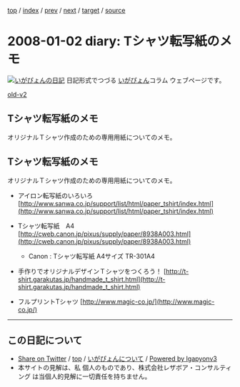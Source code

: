 [top](../index.html) 
 / [index](index.html) 
 / [prev](../2007/ig071230.html) 
 / [next](ig080108.html) 
 / [target](http://www.igapyon.jp/igapyon/diary/2008/ig080102.html) 
 / [source](https://github.com/igapyon/diary/blob/master/2008/ig080102.src.md) 

2008-01-02 diary: Tシャツ転写紙のメモ
=====================================================================================================
[![いがぴょんの日記](http://www.igapyon.jp/igapyon/diary/images/iga200306s.jpg "いがぴょん")](http://www.igapyon.jp/igapyon/diary/memo/memoigapyon.html) 日記形式でつづる [いがぴょん](http://www.igapyon.jp/igapyon/diary/memo/memoigapyon.html)コラム ウェブページです。

[old-v2](ig080102-orig.html)

## Tシャツ転写紙のメモ

オリジナルＴシャツ作成のための専用用紙についてのメモ。


## Tシャツ転写紙のメモ

オリジナルＴシャツ作成のための専用用紙についてのメモ。

* アイロン転写紙のいろいろ
  [http://www.sanwa.co.jp/support/list/html/paper_tshirt/index.html](http://www.sanwa.co.jp/support/list/html/paper_tshirt/index.html)
  
* Tシャツ転写紙　A4
  [http://cweb.canon.jp/pixus/supply/paper/8938A003.html](http://cweb.canon.jp/pixus/supply/paper/8938A003.html)
  
  * Canon : Tシャツ転写紙 A4サイズ
    TR-301A4
  

  
* 手作りでオリジナルデザインＴシャツをつくろう！
  [http://t-shirt.garakutas.jp/handmade_t_shirt.html](http://t-shirt.garakutas.jp/handmade_t_shirt.html)
  
* フルプリントTシャツ
  [http://www.magic-co.jp/](http://www.magic-co.jp/)


----------------------------------------------------------------------------------------------------

## この日記について

* [Share on Twitter](https://twitter.com/intent/tweet?hashtags=igapyon%2Cdiary%2C%E3%81%84%E3%81%8C%E3%81%B4%E3%82%87%E3%82%93&text=T%E3%82%B7%E3%83%A3%E3%83%84%E8%BB%A2%E5%86%99%E7%B4%99%E3%81%AE%E3%83%A1%E3%83%A2&url=http%3A%2F%2Fwww.igapyon.jp%2Figapyon%2Fdiary%2F2008%2Fig080102.html) / [top](../index.html) / [いがぴょんについて](http://www.igapyon.jp/igapyon/diary/memo/memoigapyon.html) / [Powered by Igapyonv3](https://github.com/igapyon/igapyonv3)
* 本サイトの見解は、私 個人のものであり、株式会社レザボア・コンサルティング は当個人的見解に一切責任を持ちません。 

